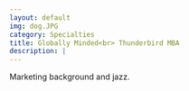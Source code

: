 ```yaml
---
layout: default
img: dog.JPG
category: Specialties
title: Globally Minded<br> Thunderbird MBA
description: |
---
```

  Marketing background and jazz.
